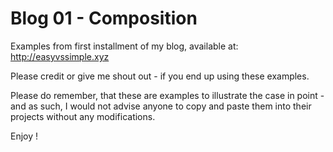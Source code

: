 # Blog 01 - Composition

Examples from first installment of my blog, available at: http://easyvssimple.xyz

Please credit or give me shout out - if you end up using these examples. 

Please do remember, that these are examples to illustrate the case in point - and as such, I would not advise anyone to copy and paste them into their projects without any modifications.

Enjoy !


